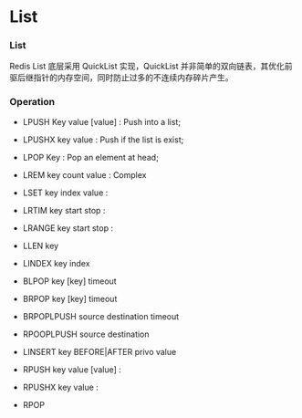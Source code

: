 # List

### List

Redis List 底层采用 QuickList 实现，QuickList 并非简单的双向链表，其优化前驱后继指针的内存空间，同时防止过多的不连续内存碎片产生。

### Operation

- LPUSH Key value [value] : Push into a list;
- LPUSHX key value : Push if the list is exist;
- LPOP Key : Pop an element at head;
- LREM key count value : Complex
- LSET key index value :
- LRTIM key start stop :
- LRANGE key start stop :

- LLEN key
- LINDEX key index

- BLPOP key [key] timeout
- BRPOP key [key] timeout
- BRPOPLPUSH source destination timeout
- RPOOPLPUSH source destination

- LINSERT key BEFORE|AFTER privo value

- RPUSH key value [value] :
- RPUSHX key value :
- RPOP
